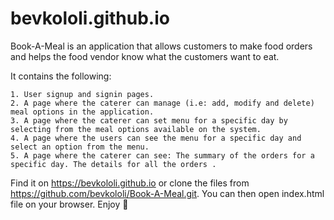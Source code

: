 # bevkololi.github.io
Book-A-Meal is an application that allows customers to make food orders and helps the food vendor know what the customers want to eat.

It contains the following:

    1. User signup and signin pages.
    2. A page where the caterer can manage (i.e: add, modify and delete) meal options in the application.
    3. A page where the caterer can set menu for a specific day by selecting from the meal options available on the system.
    4. A page where the users can see the menu for a specific day and select an option from the menu.
    5. A page where the caterer can see: The summary of the orders for a specific day. The details for all the orders .

Find it on https://bevkololi.github.io or clone the files from https://github.com/bevkololi/Book-A-Meal.git. You can then open index.html file on your browser. Enjoy 
